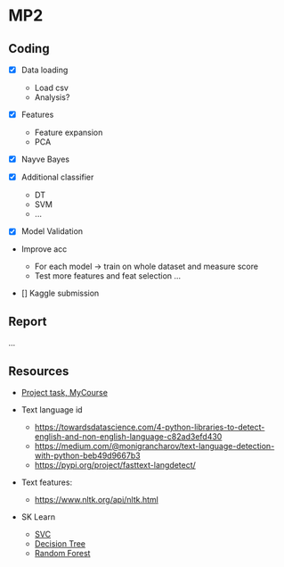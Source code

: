 # MP2

## Coding

- [x] Data loading
  - Load csv
  - Analysis?
  
- [x] Features
  - Feature expansion
  - PCA

- [x] Nayve Bayes

- [x] Additional classifier
  - DT
  - SVM
  - ...

- [x] Model Validation

- Improve acc
  - For each model -> train on whole dataset and measure score
  - Test more features and feat selection ...

- [] Kaggle submission

## Report
...

## Resources
- [Project task, MyCourse](https://mycourses2.mcgill.ca/d2l/lms/dropbox/user/folder_submit_files.d2l?db=277315&grpid=695015&isprv=0&bp=0&ou=662366)
- Text language id
  - https://towardsdatascience.com/4-python-libraries-to-detect-english-and-non-english-language-c82ad3efd430
  - https://medium.com/@monigrancharov/text-language-detection-with-python-beb49d9667b3
  - https://pypi.org/project/fasttext-langdetect/


- Text features:
    - https://www.nltk.org/api/nltk.html

- SK Learn
  - [SVC](https://scikit-learn.org/stable/modules/generated/sklearn.svm.SVC.html#sklearn.svm.SVC)
  - [Decision Tree](https://scikit-learn.org/stable/modules/generated/sklearn.tree.DecisionTreeClassifier.html#sklearn.tree.DecisionTreeClassifier)
  - [Random Forest](https://scikit-learn.org/stable/modules/generated/sklearn.ensemble.RandomForestClassifier.html)